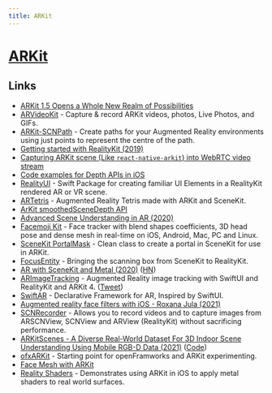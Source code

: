 ```yaml
---
title: ARKit
---
```


# [ARKit](https://developer.apple.com/augmented-reality/)

## Links

- [ARKit 1.5 Opens a Whole New Realm of Possibilities](https://www.macstories.net/ios/arkit-15-opens-a-whole-new-realm-of-possibilities/)
- [ARVideoKit](https://github.com/AFathi/ARVideoKit) - Capture & record ARKit videos, photos, Live Photos, and GIFs.
- [ARKit-SCNPath](https://github.com/maxxfrazer/ARKit-SCNPath) - Create paths for your Augmented Reality environments using just points to represent the centre of the path.
- [Getting started with RealityKit (2019)](https://medium.com/@maxxfrazer/getting-started-with-realitykit-3b401d6f6f)
- [Capturing ARKit scene (Like `react-native-arkit`) into WebRTC video stream](https://github.com/jhen0409/rn-webrtc-arkit-integration)
- [Code examples for Depth APIs in iOS](https://github.com/shu223/iOS-Depth-Sampler)
- [RealityUI](https://github.com/maxxfrazer/RealityUI) - Swift Package for creating familiar UI Elements in a RealityKit rendered AR or VR scene.
- [ARTetris](https://github.com/exyte/ARTetris) - Augmented Reality Tetris made with ARKit and SceneKit.
- [ArKit smoothedSceneDepth API](https://twitter.com/nobbis/status/1295816678169890816)
- [Advanced Scene Understanding in AR (2020)](https://developer.apple.com/videos/play/tech-talks/609/)
- [Facemoji Kit](https://github.com/facemoji/facemoji-kit) - Face tracker with blend shapes coefficients, 3D head pose and dense mesh in real-time on iOS, Android, Mac, PC and Linux.
- [SceneKit PortalMask](https://github.com/maxxfrazer/SceneKit-PortalMask) - Clean class to create a portal in SceneKit for use in ARKit.
- [FocusEntity](https://github.com/maxxfrazer/FocusEntity) - Bringing the scanning box from SceneKit to RealityKit.
- [AR with SceneKit and Metal (2020)](https://emillindfors.com/blog/2020-12/ar-with-scenekit-and-metal/) ([HN](https://news.ycombinator.com/item?id=25373105))
- [ARImageTracking](https://github.com/riccqi/ARImageTracking) - Augmented Reality image tracking with SwiftUI and RealityKit and ARKit 4. ([Tweet](https://twitter.com/riccqi/status/1347562930078826498))
- [SwiftAR](https://github.com/jlsiewert/SwiftAR) - Declarative Framework for AR, Inspired by SwiftUI.
- [Augmented reality face filters with iOS - Roxana Jula (2021)](https://www.youtube.com/watch?v=xSLDST-a6qU)
- [SCNRecorder](https://github.com/gorastudio/SCNRecorder) - Allows you to record videos and to capture images from ARSCNView, SCNView and ARView (RealityKit) without sacrificing performance.
- [ARKitScenes - A Diverse Real-World Dataset For 3D Indoor Scene Understanding Using Mobile RGB-D Data (2021)](https://openreview.net/forum?id=tjZjv_qh_CE) ([Code](https://github.com/apple/ARKitScenes))
- [ofxARKit](https://github.com/sortofsleepy/ofxARKit) - Starting point for openFramworks and ARKit experimenting.
- [Face Mesh with ARKit](https://github.com/appcoda/Face-Mesh)
- [Reality Shaders](https://github.com/mattbierner/reality-shaders-example) - Demonstrates using ARKit in iOS to apply metal shaders to real world surfaces.